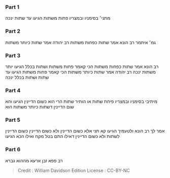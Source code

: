 
### Part 1
מתני׳ בסימניו ובמצריו פחות משתות הגיעו עד שתות ינכה

### Part 2
גמ׳ איתמר רב הונא אמר שתות כפחות משתות רב יהודה אמר שתות כיותר משתות

### Part 3
רב הונא אמר שתות כפחות משתות הכי קאמר פחות משתות ושתות בכלל הגיעו יותר משתות ינכה רב יהודה אמר שתות כיותר משתות הכי קאמר פחות משתות הגיעו עד שתות ושתות בכלל ינכה

### Part 4
מיתיבי בסימניו ובמצריו פיחת שתות או הותיר שתות הרי הוא כשום הדיינין הגיעו והא שום הדיינין דשתות כיותר משתות הוא

### Part 5
אמר לך רב הונא ולטעמיך הגיעו קא תני אלא כשום הדיינין ולא כשום הדיינין כשום הדיינין לשתות ולא כשום הדיינין דאילו התם בטל מקח ואילו הכא הגיעו

### Part 6
רב פפא זבן ארעא מההוא גברא

>Credit : William Davidson Edition
>License : CC-BY-NC